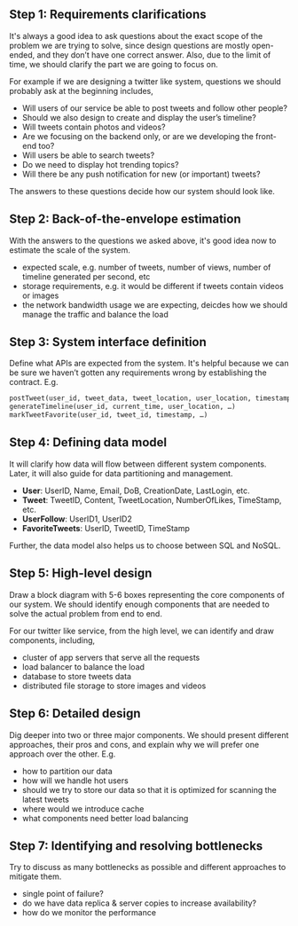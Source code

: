 ## Step 1: Requirements clarifications

It's always a good idea to ask questions about the exact scope of the problem we are trying to solve, since design questions are mostly open-ended, and they don’t have one correct answer. Also, due to the limit of time, we should clarify the part we are going to focus on.

For example if we are designing a twitter like system, questions we should probably ask at the beginning includes,

 - Will users of our service be able to post tweets and follow other people?
 - Should we also design to create and display the user’s timeline?
 - Will tweets contain photos and videos?
 - Are we focusing on the backend only, or are we developing the front-end too?
 - Will users be able to search tweets?
 - Do we need to display hot trending topics?
 - Will there be any push notification for new (or important) tweets?

The answers to these questions decide how our system should look like.


## Step 2: Back-of-the-envelope estimation

With the answers to the questions we asked above, it's good idea now to estimate the scale of the system.

 - expected scale, e.g. number of tweets, number of views, number of timeline generated per second, etc
 - storage requirements, e.g. it would be different if tweets contain videos or images
 - the network bandwidth usage we are expecting, deicdes how we should manage the traffic and balance the load


## Step 3: System interface definition

Define what APIs are expected from the system. It's helpful because we can be sure we haven’t gotten any requirements wrong by establishing the contract. E.g.

```py
postTweet(user_id, tweet_data, tweet_location, user_location, timestamp, …)  
generateTimeline(user_id, current_time, user_location, …)  
markTweetFavorite(user_id, tweet_id, timestamp, …)  
```


## Step 4: Defining data model

It will clarify how data will flow between different system components. Later, it will also guide for data partitioning and management.

 - **User**: UserID, Name, Email, DoB, CreationDate, LastLogin, etc.
 - **Tweet**: TweetID, Content, TweetLocation, NumberOfLikes, TimeStamp, etc.
 - **UserFollow**: UserID1, UserID2
 - **FavoriteTweets**: UserID, TweetID, TimeStamp

Further, the data model also helps us to choose between SQL and NoSQL.


## Step 5: High-level design

Draw a block diagram with 5-6 boxes representing the core components of our system. We should identify enough components that are needed to solve the actual problem from end to end.

For our twitter like service, from the high level, we can identify and draw components, including,

 - cluster of app servers that serve all the requests
 - load balancer to balance the load
 - database to store tweets data
 - distributed file storage to store images and videos


## Step 6: Detailed design

Dig deeper into two or three major components. We should present different approaches, their pros and cons, and explain why we will prefer one approach over the other. E.g.

 - how to partition our data
 - how will we handle hot users
 - should we try to store our data so that it is optimized for scanning the latest tweets
 - where would we introduce cache
 - what components need better load balancing


## Step 7: Identifying and resolving bottlenecks

Try to discuss as many bottlenecks as possible and different approaches to mitigate them.

 - single point of failure?
 - do we have data replica & server copies to increase availability?
 - how do we monitor the performance